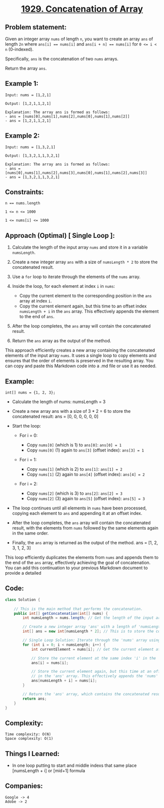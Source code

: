 <h1 align="center"><a href="https://leetcode.com/problems/concatenation-of-array/" target="_blank">1929. Concatenation of Array</a></h1>

## Problem statement:
Given an integer array `nums` of length `n`, you want to create an array `ans` of length `2n` where `ans[i] == nums[i]` and `ans[i + n] == nums[i]` for `0 <= i < n` (0-indexed).

Specifically, `ans` is the concatenation of two `nums` arrays.

Return the array `ans`.

## Example 1:

```
Input: nums = [1,2,1]

Output: [1,2,1,1,2,1]

Explanation: The array ans is formed as follows:
- ans = [nums[0],nums[1],nums[2],nums[0],nums[1],nums[2]]
- ans = [1,2,1,1,2,1]
```

## Example 2:

```
Input: nums = [1,3,2,1]

Output: [1,3,2,1,1,3,2,1]

Explanation: The array ans is formed as follows:
- ans = [nums[0],nums[1],nums[2],nums[3],nums[0],nums[1],nums[2],nums[3]]
- ans = [1,3,2,1,1,3,2,1]
```




## Constraints:

```
n == nums.length

1 <= n <= 1000

1 <= nums[i] <= 1000
```


 

## Approach (Optimal) [ Single Loop ]:

1. Calculate the length of the input array `nums` and store it in a variable `numsLength`.

2. Create a new integer array `ans` with a size of `numsLength * 2` to store the concatenated result.

3. Use a `for` loop to iterate through the elements of the `nums` array.

4. Inside the loop, for each element at index `i` in `nums`:
    - Copy the current element to the corresponding position in the `ans` array at index `i`.
    - Copy the current element again, but this time to an offset index `numsLength + i` in the `ans` array. This effectively appends the element to the end of `ans`.

5. After the loop completes, the `ans` array will contain the concatenated result.

6. Return the `ans` array as the output of the method.

This approach efficiently creates a new array containing the concatenated elements of the input array `nums`. It uses a single loop to copy elements and ensures that the order of elements is preserved in the resulting array.
You can copy and paste this Markdown code into a .md file or use it as needed.


## Example:
```
int[] nums = {1, 2, 3};
```
- Calculate the length of nums:
numsLength = 3

- Create a new array ans with a size of 3 * 2 = 6 to store the concatenated result:
ans = [0, 0, 0, 0, 0, 0]

- Start the loop:

   - For i = 0:
     - Copy `nums[0]` (which is 1) to `ans[0]`: `ans[0] = 1`
     - Copy `nums[0]` (1) again to `ans[3]` (offset index): `ans[3] = 1`
   
   - For i = 1:
     - Copy `nums[1]` (which is 2) to `ans[1]`: `ans[1] = 2`
     - Copy `nums[1]` (2) again to `ans[4]` (offset index): `ans[4] = 2`

   - For i = 2:
     - Copy `nums[2]` (which is 3) to `ans[2]`: `ans[2] = 3`
     - Copy `nums[2]` (3) again to `ans[5]` (offset index): `ans[5] = 3`

- The loop continues until all elements in `nums` have been processed, copying each element to `ans` and appending it at an offset index. 

- After the loop completes, the `ans` array will contain the concatenated result, with the elements from `nums` followed by the same elements again in the same order.

- Finally, the `ans` array is returned as the output of the method.
ans = [1, 2, 3, 1, 2, 3]

This loop efficiently duplicates the elements from `nums` and appends them to the end of the `ans` array, effectively achieving the goal of concatenation.
You can add this continuation to your previous Markdown document to provide a detailed 





## Code: 

```java
class Solution {
   
    // This is the main method that performs the concatenation.
    public int[] getConcatenation(int[] nums) {
        int numsLength = nums.length; // Get the length of the input array 'nums'.

        // Create a new integer array 'ans' with a length of 'numsLength * 2'.
        int[] ans = new int[numsLength * 2]; // This is to store the concatenated result.

        // Single Loop Solution: Iterate through the 'nums' array using a for loop.
        for (int i = 0; i < numsLength; i++) {
            int currentElement = nums[i]; // Get the current element at index 'i' in 'nums'.

            // Store the current element at the same index 'i' in the 'ans' array.
            ans[i] = nums[i];

            // Store the current element again, but this time at an offset index 'numsLength + i'
            // in the 'ans' array. This effectively appends the 'nums' array to itself.
            ans[numsLength + i] = nums[i];
        }

        // Return the 'ans' array, which contains the concatenated result.
        return ans;
    }
}
```







## Complexity:

```
Time complexity: O(N)
Space complexity: O(1)
```

## Things I Learned:

- In one loop putting to start and middle indexs that same place [numsLength + i] or [mid+1] formula
  


## Companies:

```
Google -> 4
Adobe -> 2
```






